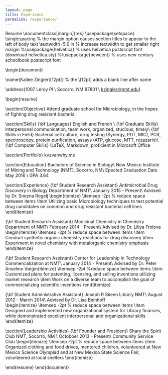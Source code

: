 ```yaml
---
layout: page
title: Experience
permalink: /experience/
---
```

Resume 
\documentclass[margin]{res} 
\usepackage{setspace}
\singlespacing
% the margin option causes section titles to appear to the left of body text 
\textwidth=5.6 in % increase textwidth to get smaller right margin
%\usepackage{helvetica} % uses helvetica postscript font (download helvetica.sty)
%\usepackage{newcent}   % uses new century schoolbook postscript font 

\begin{document} 
 
\name{Kailee Zingler\\[12pt]} % the \\[12pt] adds a blank line after name
 
\address{1007 Leroy Pl \\ Socorro, NM 87801  \\
        kzingler@nmt.edu}


 
\begin{resume} 
 
\section{Objective} 
Attend graduate school for Microbiology, in the hopes of fighting drug resistant bacteria.

\section{Skills} 
  {\bf Languages} English and French \\
  {\bf Graduate Skills} Interpersonal communication, team work, organized, studious, timely\\
  {\bf Skills in Field} Bacterial cell culture, drug testing (Synergy, PDT, MIC), PCR, spectroscopy, protein purification, assays (ATP, glucose, MTT, rezazarin)\\ 
  {\bf Computer Skills} \LaTeX, Markdown, proficient in Microsoft Office 
  
  \section{Portfolio}
  kvzvanwhy.me

\section{Education} 
 Bachelors of Science in Biology\\
 New Mexico Institute of Mining and Technology (NMT), Socorro, NM\\
 Epected Graduation Date May 2016 \\
GPA 3.64 
 

\section{Experience}
{\bf Student Research Assistant}
Antimicrobial Drug Discovery in Biology Department of NMT\\
January 2015 - Present\\
Advised by Dr. Snezna Rogelj
\begin{itemize} \itemsep -2pt % reduce space between items
\item Utilizing basic Microbiology techniques to test potential drug candidates on common and drug resistant bacterial cell lines
\end{itemize}

 {\bf Student Research Assistant}
 Medicinal Chemistry in Chemistry Department of NMT\\
 February 2014 - Present\\
 Advised by Dr. Liliya Frolova
 \begin{itemize} \itemsep -2pt  % reduce space between items
 \item Conduct synthetic organic chemistry reactions for drug discovery
 \item Experiment in novel chemistry with metalorganic chemistry emphasis
 \end{itemize}
 
{\bf Student Research Assistant}
 Center for Leadership in Technology Commercialization at NMT\\
 January 2014 - Present\\
 Advised by Dr. Peter Anselmo
\begin{itemize} \itemsep -2pt %reduce space between items
\item Customized plans for patenting, licensing, and selling inventions utilizing market research
\item Work on a diverse team to accomplish the goal of commercializing scientific inventions
\end{itemize}

{\bf Student Administrative Assistant}
Joseph R Skeen Library NMT\\
 August 2012 - March 2014\\
 Advised by Dr. Lisa Beinhoff             
 \begin{itemize} \itemsep -2pt % reduce space between items
  \item  Designed and implemented new organizational system for Library finances, while demonstrated excellent interpersonal and organizational skills
  \end{itemize}

\section{Leadership Activities} 
               {\bf Founder and President} Share the Spirit Club NMT, Socorro, NM \\
	 Octoboer 2013 - Present\\
	 Community Service Club
                \begin{itemize} \itemsep -2pt % reduce space between items
              \item Organized clothing and food drives, mentored children, volunteered at New Mexico Science Olympiad and at New Mexico State Science Fair, volunteered at local shelters
\end{itemize}




\end{resume} 
\end{document} 




